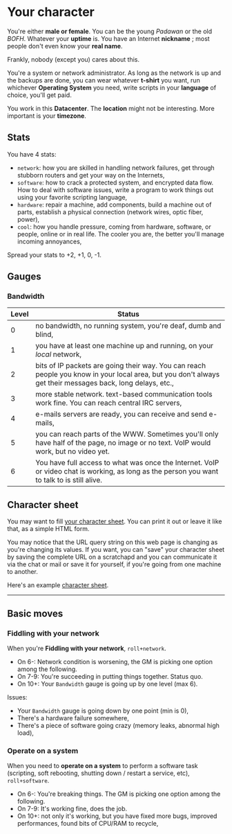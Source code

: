 # Your character

You're either **male or female**. You can be the young *Padawan* or the old
*BOFH*. Whatever your **uptime** is. You have an Internet **nickname** ; most
people don't even know your **real name**.

Frankly, nobody (except you) cares about this.

You're a system or network administrator. As long as the network is up and the
backups are done, you can wear whatever **t-shirt** you want, run whichever
**Operating System** you need, write scripts in your **language** of choice,
you'll get paid.

You work in this **Datacenter**. The **location** might not be interesting. More
important is your **timezone**.

## Stats

You have 4 stats:

* ``network``: how you are skilled in handling network failures, get through
  stubborn routers and get your way on the Internets,
* ``software``: how to crack a protected system, and encrypted data flow. How to
  deal with software issues, write a program to work things out using your
  favorite scripting language,
* ``hardware``: repair a machine, add components, build a machine out of parts,
  establish a physical connection (network wires, optic fiber, power),
* ``cool``: how you handle pressure, coming from hardware, software, or people,
  online or in real life. The cooler you are, the better you'll manage incoming
  annoyances,

Spread your stats to +2, +1, 0, -1.

## Gauges

### Bandwidth

Level | Status
----- | ----------------------------------------------------------------------
0     | no bandwidth, no running system, you're deaf, dumb and blind,
1     | you have at least one machine up and running, on your *local* network,
2     | bits of IP packets are going their way. You can reach people you know in your local area, but you don't always get their messages back, long delays, etc.,
3     | more stable network. text-based communication tools work fine. You can reach central IRC servers,
4     | e-mails servers are ready, you can receive and send e-mails,
5     | you can reach parts of the WWW. Sometimes you'll only have half of the page, no image or no text. VoIP would work, but no video yet.
6     | You have full access to what was once the Internet. VoIP or video chat is working, as long as the person you want to talk to is still alive.

## Character sheet

You may want to fill [your character sheet](character.html). You can print
it out or leave it like that, as a simple HTML form.

You may notice that the URL query string on this web page is changing as you're
changing its values. If you want, you can "save" your character sheet by saving
the complete URL on a scratchapd and you can communicate it via the chat or mail
or save it for yourself, if you're going from one machine to another.

Here's an example [character sheet](character.html?nickname=haXX0r&name=John+Doe&uptime=23&os=OpenBSD&language=Perl&shirt=use+perl&job=System+administrator&org=US+Govt+(Embassy)&location=Paris%2C+France&tz=CEST&network=2&software=1&hardware=-1&cool=0&gauge-network=1).

----

## Basic moves

### Fiddling with your network

When you're **Fiddling with your network**, ``roll+network``.

* On 6-: Network condition is worsening, the GM is picking one option among the
  following.
* On 7-9: You're succeeding in putting things together. Status quo.
* On 10+: Your ``Bandwidth`` gauge is going up by one level (max 6).

Issues:

* Your ``Bandwidth`` gauge is going down by one point (min is 0),
* There's a hardware failure somewhere,
* There's a piece of software going crazy (memory leaks, abnormal high load),

### Operate on a system

When you need to **operate on a system** to perform a software task (scripting,
soft rebooting, shutting down / restart a service, etc), ``roll+software``.

* On 6-: You're breaking things. The GM is picking one option among the
  following.
* On 7-9: It's working fine, does the job.
* On 10+: not only it's working, but you have fixed more bugs, improved
  performances, found bits of CPU/RAM to recycle,
